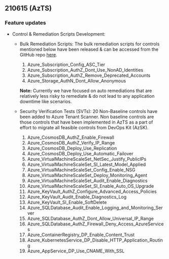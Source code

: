 ## 210615 (AzTS)

### Feature updates

* Control & Remediation Scripts Development:
    * Bulk Remediation Scripts:
    The bulk remediation scripts for controls mentioned below have been released & can be accessed from the GitHub repo [here](https://github.com/azsk/AzTS-docs/tree/main/Scripts/RemediationScripts).
        1. Azure_Subscription_Config_ASC_Tier
        2. Azure_Subscription_AuthZ_Dont_Use_NonAD_Identities
        3. Azure_Subscription_AuthZ_Remove_Deprecated_Accounts
        4. Azure_Storage_AuthN_Dont_Allow_Anonymous

        **Note:** Currently we have focused on auto remediations that are relatively less risky to remediate & do not lead to any 
    application downtime like scenarios. 


    * Security Verification Tests (SVTs):
    20 Non-Baseline controls have been added to Azure Tenant Scanner. Non baseline controls are those controls that have been implemented in AzTS as a part of effort to migrate all feasible controls from DevOps Kit (AzSK). 
        1. Azure_CosmosDB_AuthZ_Enable_Firewall
        2. Azure_CosmosDB_AuthZ_Verify_IP_Range
        3. Azure_CosmosDB_Deploy_Use_Replication
        4. Azure_CosmosDB_Deploy_Use_Automatic_Failover
        5. Azure_VirtualMachineScaleSet_NetSec_Justify_PublicIPs
        6. Azure_VirtualMachineScaleSet_SI_Latest_Model_Applied
        7. Azure_VirtualMachineScaleSet_Config_Enable_NSG
        8. Azure_VirtualMachineScaleSet_Deploy_Monitoring_Agent
        9. Azure_VirtualMachineScaleSet_Audit_Enable_Diagnostics
        10. Azure_VirtualMachineScaleSet_SI_Enable_Auto_OS_Upgrade
        11. Azure_KeyVault_AuthZ_Configure_Advanced_Access_Policies
        12. Azure_KeyVault_Audit_Enable_Diagnostics_Log
        13. Azure_KeyVault_SI_Enable_SoftDelete
        14. Azure_SQLDatabase_Audit_Enable_Logging_and_Monitoring_Server
        15. Azure_SQLDatabase_AuthZ_Dont_Allow_Universal_IP_Range
        16. Azure_SQLDatabase_AuthZ_Firewall_Deny_Access_AzureServices
        17. Azure_ContainerRegistry_DP_Enable_Content_Trust
        18. Azure_KubernetesService_DP_Disable_HTTP_Application_Routing
        19. Azure_AppService_DP_Use_CNAME_With_SSL

